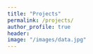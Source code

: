 ```yaml
---
title: "Projects"
permalink: /projects/
author_profile: true
header:
image: "/images/data.jpg"
---
```

